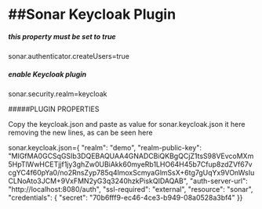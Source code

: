 ##Sonar Keycloak Plugin
===

##### this property must be set to true
sonar.authenticator.createUsers=true

##### enable Keycloak plugin
sonar.security.realm=keycloak

#####PLUGIN PROPERTIES

Copy the keycloak.json and paste as value for sonar.keycloak.json it here removing the new lines, as can be seen here

sonar.keycloak.json={  "realm": "demo",  "realm-public-key": "MIGfMA0GCSqGSIb3DQEBAQUAA4GNADCBiQKBgQCjZ1tsS98VEvcoMXm5HpTlWwHCETjjf1jy3ghZw0UBiAkk60myeRb1LHO64H45b7Cfup8zdZVf67vcgYC4f60pYa0/no2RnsZyp785q4lmoxScmyaGlmSsX+6tg7gUqYx9VOnWsIuCLNoAto3JCM+9VxFMN2yG3q3240hzkPiskQIDAQAB",  "auth-server-url": "http://localhost:8080/auth",  "ssl-required": "external",  "resource": "sonar",  "credentials": {    "secret": "70b6fff9-ec46-4ce3-b949-08a0528a3bf4"  }}

